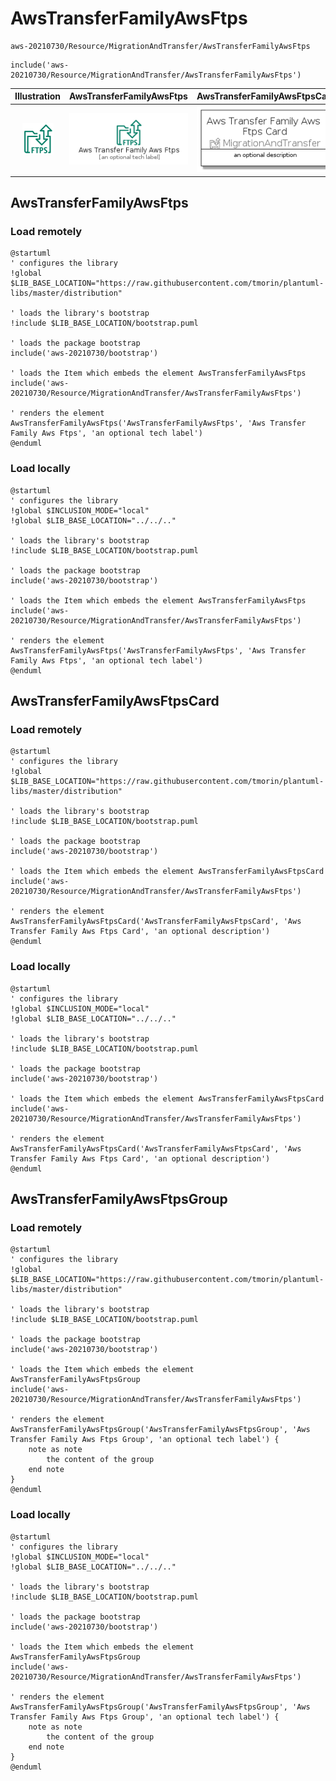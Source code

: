 # AwsTransferFamilyAwsFtps


```text
aws-20210730/Resource/MigrationAndTransfer/AwsTransferFamilyAwsFtps
```

```text
include('aws-20210730/Resource/MigrationAndTransfer/AwsTransferFamilyAwsFtps')
```



| Illustration | AwsTransferFamilyAwsFtps | AwsTransferFamilyAwsFtpsCard | AwsTransferFamilyAwsFtpsGroup |
| :---: | :---: | :---: | :---: |
| ![illustration for Illustration](../../../aws-20210730/Resource/MigrationAndTransfer/AwsTransferFamilyAwsFtps.png) | ![illustration for AwsTransferFamilyAwsFtps](../../../aws-20210730/Resource/MigrationAndTransfer/AwsTransferFamilyAwsFtps.Local.png) | ![illustration for AwsTransferFamilyAwsFtpsCard](../../../aws-20210730/Resource/MigrationAndTransfer/AwsTransferFamilyAwsFtpsCard.Local.png) | ![illustration for AwsTransferFamilyAwsFtpsGroup](../../../aws-20210730/Resource/MigrationAndTransfer/AwsTransferFamilyAwsFtpsGroup.Local.png) |




## AwsTransferFamilyAwsFtps

### Load remotely
```plantuml
@startuml
' configures the library
!global $LIB_BASE_LOCATION="https://raw.githubusercontent.com/tmorin/plantuml-libs/master/distribution"

' loads the library's bootstrap
!include $LIB_BASE_LOCATION/bootstrap.puml

' loads the package bootstrap
include('aws-20210730/bootstrap')

' loads the Item which embeds the element AwsTransferFamilyAwsFtps
include('aws-20210730/Resource/MigrationAndTransfer/AwsTransferFamilyAwsFtps')

' renders the element
AwsTransferFamilyAwsFtps('AwsTransferFamilyAwsFtps', 'Aws Transfer Family Aws Ftps', 'an optional tech label')
@enduml
```

### Load locally
```plantuml
@startuml
' configures the library
!global $INCLUSION_MODE="local"
!global $LIB_BASE_LOCATION="../../.."

' loads the library's bootstrap
!include $LIB_BASE_LOCATION/bootstrap.puml

' loads the package bootstrap
include('aws-20210730/bootstrap')

' loads the Item which embeds the element AwsTransferFamilyAwsFtps
include('aws-20210730/Resource/MigrationAndTransfer/AwsTransferFamilyAwsFtps')

' renders the element
AwsTransferFamilyAwsFtps('AwsTransferFamilyAwsFtps', 'Aws Transfer Family Aws Ftps', 'an optional tech label')
@enduml
```

## AwsTransferFamilyAwsFtpsCard

### Load remotely
```plantuml
@startuml
' configures the library
!global $LIB_BASE_LOCATION="https://raw.githubusercontent.com/tmorin/plantuml-libs/master/distribution"

' loads the library's bootstrap
!include $LIB_BASE_LOCATION/bootstrap.puml

' loads the package bootstrap
include('aws-20210730/bootstrap')

' loads the Item which embeds the element AwsTransferFamilyAwsFtpsCard
include('aws-20210730/Resource/MigrationAndTransfer/AwsTransferFamilyAwsFtps')

' renders the element
AwsTransferFamilyAwsFtpsCard('AwsTransferFamilyAwsFtpsCard', 'Aws Transfer Family Aws Ftps Card', 'an optional description')
@enduml
```

### Load locally
```plantuml
@startuml
' configures the library
!global $INCLUSION_MODE="local"
!global $LIB_BASE_LOCATION="../../.."

' loads the library's bootstrap
!include $LIB_BASE_LOCATION/bootstrap.puml

' loads the package bootstrap
include('aws-20210730/bootstrap')

' loads the Item which embeds the element AwsTransferFamilyAwsFtpsCard
include('aws-20210730/Resource/MigrationAndTransfer/AwsTransferFamilyAwsFtps')

' renders the element
AwsTransferFamilyAwsFtpsCard('AwsTransferFamilyAwsFtpsCard', 'Aws Transfer Family Aws Ftps Card', 'an optional description')
@enduml
```

## AwsTransferFamilyAwsFtpsGroup

### Load remotely
```plantuml
@startuml
' configures the library
!global $LIB_BASE_LOCATION="https://raw.githubusercontent.com/tmorin/plantuml-libs/master/distribution"

' loads the library's bootstrap
!include $LIB_BASE_LOCATION/bootstrap.puml

' loads the package bootstrap
include('aws-20210730/bootstrap')

' loads the Item which embeds the element AwsTransferFamilyAwsFtpsGroup
include('aws-20210730/Resource/MigrationAndTransfer/AwsTransferFamilyAwsFtps')

' renders the element
AwsTransferFamilyAwsFtpsGroup('AwsTransferFamilyAwsFtpsGroup', 'Aws Transfer Family Aws Ftps Group', 'an optional tech label') {
    note as note
        the content of the group
    end note
}
@enduml
```

### Load locally
```plantuml
@startuml
' configures the library
!global $INCLUSION_MODE="local"
!global $LIB_BASE_LOCATION="../../.."

' loads the library's bootstrap
!include $LIB_BASE_LOCATION/bootstrap.puml

' loads the package bootstrap
include('aws-20210730/bootstrap')

' loads the Item which embeds the element AwsTransferFamilyAwsFtpsGroup
include('aws-20210730/Resource/MigrationAndTransfer/AwsTransferFamilyAwsFtps')

' renders the element
AwsTransferFamilyAwsFtpsGroup('AwsTransferFamilyAwsFtpsGroup', 'Aws Transfer Family Aws Ftps Group', 'an optional tech label') {
    note as note
        the content of the group
    end note
}
@enduml
```

